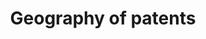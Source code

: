 ---
layout: default
citation: Petralia, S., Balland, PA. & Rigby, D. Unveiling the geography of historical
  patents in the United States from 1836 to 1975. Sci Data 3, 160074 (2016). https://doi.org/10.1038/sdata.2016.74
description: ''
documentation: https://www.nature.com/articles/sdata201674#MOESM51
location: https://dataverse.harvard.edu/dataset.xhtml?persistentId=doi:10.7910/DVN/BPC15W
shortname: patent_geography
timeframe: 1836-1975
title: Geography of patents
uuid: f9127a91-85f3-483d-a817-437671875d56
---